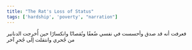 ```yaml
---
title: "The Rat's Loss of Status"
tags: ['hardship', 'poverty', "narration"]
---
```


 فعرفت أنه قد صدق وأحسست في نفسي ضُعفًا ونُقصانًا وانكسارًا حين أُخرِجت الدنانير من جُحري وانتقلت إلى جُحرٍ آخر
